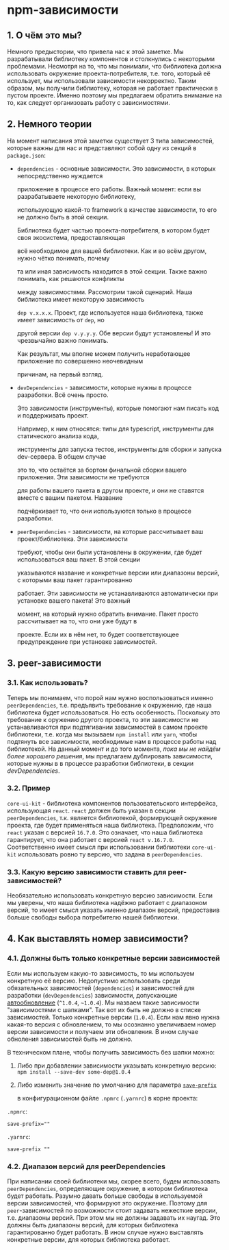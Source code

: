 # npm-зависимости

## 1. О чём это мы?

Немного предыстории, что привела нас к этой заметке. Мы разрабатывали библиотеку компонентов и столкнулись с некоторыми проблемами. Несмотря на то, что мы понимали, что библиотека должна использовать окружение проекта-потребителя, т.е. того, который её использует, мы использовали зависимости некорректно. Таким образом, мы получили библиотеку, которая не работает практически в пустом проекте. Именно поэтому мы предлагаем обратить внимание на то, как следует организовать работу с зависимостями.

## 2. Немного теории

На момент написания этой заметки существует 3 типа зависимостей, которые важны для нас и представляют собой одну из секций в `package.json`:

* `dependencies` - основные зависимости. Это зависимости, в которых непосредственно нуждается

  приложение в процессе его работы. Важный момент: если вы разрабатываете некоторую библиотеку,

  использующую какой-то framework в качестве зависимости, то его не должно быть в этой секции.

  Библиотека будет частью проекта-потребителя, в котором будет своя экосистема, предоставляющая

  всё необходимое для вашей библиотеки. Как и во всём другом, нужно чётко понимать, почему

  та или иная зависимость находится в этой секции. Также важно понимать, как решаются конфликты

  между зависимостями. Рассмотрим такой сценарий. Наша библиотека имеет некоторую зависимость 

  `dep v.x.x.x`. Проект, где используется наша библиотека, также имеет зависимость от `dep`, но

  другой версии `dep v.y.y.y`. Обе версии будут установлены! И это чрезвычайно важно понимать.

  Как результат, мы вполне можем получить неработающее приложение по совершенно неочевидным

  причинам, на первый взгляд.

* `devDependencies` - зависимости, которые нужны в процессе разработки. Всё очень просто.

  Это зависимости \(инструменты\), которые помогают нам писать код и поддерживать проект.

  Например, к ним относятся: типы для typescript, инструменты для статического анализа кода,

  инструменты для запуска тестов, инструменты для сборки и запуска dev-сервера. В общем случае

  это то, что остаётся за бортом финальной сборки вашего приложения. Эти зависимости не требуются

  для работы вашего пакета в другом проекте, и они не ставятся вместе с вашим пакетом. Название

  подчёркивает то, что они используются только в процессе разработки.

* `peerDependencies` - зависимости, на которые рассчитывает ваш проект/библиотека. Эти зависимости

  требуют, чтобы они были установлены в окружении, где будет использоваться ваш пакет. В этой секции

  указываются название и конкретные версии или диапазоны версий, с которыми ваш пакет гарантированно

  работает. Эти зависимости не устанавливаются автоматически при установке вашего пакета! Это важный

  момент, на который нужно обратить внимание. Пакет просто рассчитывает на то, что они уже будут в

  проекте. Если их в нём нет, то будет соответствующее предупреждение при установке зависимостей.

## 3. peer-зависимости

### 3.1. Как использовать?

Теперь мы понимаем, что порой нам нужно воспользоваться именно `peerDependencies`, т.е. предъявить требование к окружению, где наша библиотека будет использоваться. Но есть особенность. Поскольку это требование к оружению другого проекта, то эти зависимости не устанавливаются при подтягивании зависимостей в самом проекте библиотеки, т.е. когда мы вызываем `npm install` или `yarn`, чтобы подтянуть все зависимости, необходимые нам в процессе работы над библиотекой. На данный момент и до того момента, _пока мы не найдём более хорошего решения_, мы предлагаем дублировать зависимости, которые нужны в в процессе разработки библиотеки, в секции _devDependencies_.

### 3.2. Пример

`core-ui-kit` - библиотека компонентов пользовательского интерфейса, использующая `react`. `react` должен быть указан в секции `peerDependencies`, т.к. является библиотекой, формирующей окружение проекта, где будет применяться наша библиотека. Предположим, что `react` указан с версией `16.7.0`. Это означает, что наша библиотека гарантирует, что она работает с версией `react v.16.7.0`. Соответственно имеет смысл при использовании библиотеки `core-ui-kit` использовать ровно ту версию, что задана в `peerDependencies`.

### 3.3. Какую версию зависимости ставить для peer-зависимостей?

Необязательно использовать конкретную версию зависимости. Если мы уверены, что наша библиотека надёжно работает с диапазоном версий, то имеет смысл указать именно диапазон версий, предоставив больше свободы выбора потребителю нашей библиотеки.

## 4. Как выставлять номер зависимости?

### 4.1. Должны быть только конкретные версии зависимостей

Если мы используем какую-то зависимость, то мы используем конкретную её версию. Недопустимо использовать среди обязательных зависимостей \(`dependencies`\) и зависимостей для разработки \(`devDependencies`\) зависимости, допускающие [автообновление](https://docs.npmjs.com/about-semantic-versioning) \(`^1.0.4`, `~1.0.4`\). Мы назваем такие зависимости "зависимостями с шапками". Так вот их быть не должно в списке зависимостей. Только конкретные версии \(`1.0.4`\). Если нам явно нужна какая-то версия с обновлением, то мы осознанно увеличиваем номер версии зависимости и получаем эти обновления. В ином случае обноления зависимостей быть не должно.

В техническом плане, чтобы получить зависимость без шапки можно:

1. Либо при добавлении зависимости указывать конкретную версию: `npm install --save-dev some-dep@1.0.4`
2. Либо изменить значение по умолчанию для параметра [`save-prefix`](https://docs.npmjs.com/misc/config#save-prefix) 

   в конфигурационном файле `.npmrc` \(`.yarnrc`\) в корне проекта:

`.npmrc`:

```text
save-prefix=""
```

`.yarnrc`:

```text
save-prefix ""
```

### 4.2. Диапазон версий для peerDependencies

При написании своей библиотеки мы, скорее всего, будем испоьзовать `peerDependencies`, определяющие окружение, в котором библиотека будет работать. Разумно давать больше свободы в используемой версии зависимостей, что формируют это окружение. Поэтому для `peer`-зависимостей по возможности стоит задавать нежесткие версии, т.е. диапазоны версий. При этом мы не должны задавать их наугад. Это должны быть диапазоны версий, для которых библиотека гарантированно будет работать. В ином случае нужно выставлять конкретные версии, для которых библиотека работает.

